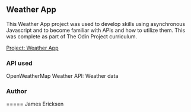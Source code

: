 ## Weather App

This Weather App project was used to develop skills using asynchronous Javascript and to become familiar with APIs and how to utilize them. This was complete as part of The Odin Project curriculum.

[Project: Weather App](https://www.theodinproject.com/courses/javascript/lessons/weather-app?ref=lnav)

### API used

OpenWeatherMap Weather API: Weather data

### Author

=====
James Ericksen
